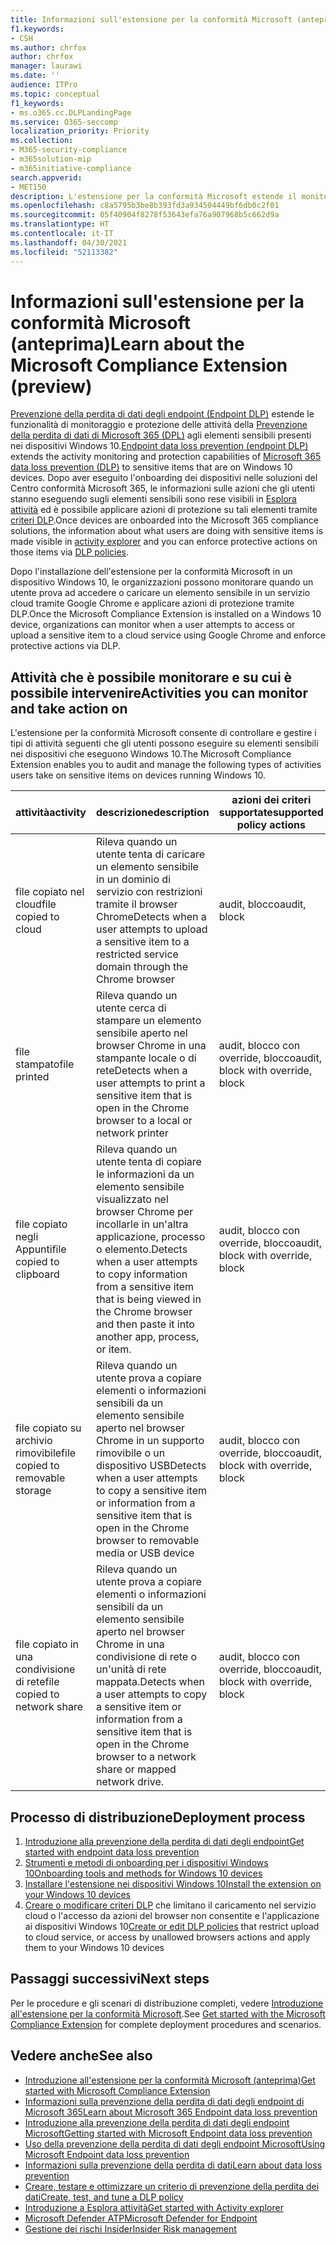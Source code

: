 ```yaml
---
title: Informazioni sull'estensione per la conformità Microsoft (anteprima)
f1.keywords:
- CSH
ms.author: chrfox
author: chrfox
manager: laurawi
ms.date: ''
audience: ITPro
ms.topic: conceptual
f1_keywords:
- ms.o365.cc.DLPLandingPage
ms.service: O365-seccomp
localization_priority: Priority
ms.collection:
- M365-security-compliance
- m365solution-mip
- m365initiative-compliance
search.appverid:
- MET150
description: L'estensione per la conformità Microsoft estende il monitoraggio e il controllo delle attività sui file e delle azioni di protezione nel browser Google Chrome
ms.openlocfilehash: c8a5795b3be8b393fd3a934504449bf6db0c2f01
ms.sourcegitcommit: 05f40904f8278f53643efa76a907968b5c662d9a
ms.translationtype: HT
ms.contentlocale: it-IT
ms.lasthandoff: 04/30/2021
ms.locfileid: "52113382"
---
```

# <a name="learn-about-the-microsoft-compliance-extension-preview"></a><span data-ttu-id="1940e-103">Informazioni sull'estensione per la conformità Microsoft (anteprima)</span><span class="sxs-lookup"><span data-stu-id="1940e-103">Learn about the Microsoft Compliance Extension (preview)</span></span>

<span data-ttu-id="1940e-104">[Prevenzione della perdita di dati degli endpoint (Endpoint DLP)](endpoint-dlp-learn-about.md) estende le funzionalità di monitoraggio e protezione delle attività della [Prevenzione della perdita di dati di Microsoft 365 (DPL)](dlp-learn-about-dlp.md) agli elementi sensibili presenti nei dispositivi Windows 10.</span><span class="sxs-lookup"><span data-stu-id="1940e-104">[Endpoint data loss prevention (endpoint DLP)](endpoint-dlp-learn-about.md) extends the activity monitoring and protection capabilities of [Microsoft 365 data loss prevention (DLP)](dlp-learn-about-dlp.md) to sensitive items that are on Windows 10 devices.</span></span> <span data-ttu-id="1940e-105">Dopo aver eseguito l'onboarding dei dispositivi nelle soluzioni del Centro conformità Microsoft 365, le informazioni sulle azioni che gli utenti stanno eseguendo sugli elementi sensibili sono rese visibili in [Esplora attività](data-classification-activity-explorer.md) ed è possibile applicare azioni di protezione su tali elementi tramite [criteri DLP](create-test-tune-dlp-policy.md).</span><span class="sxs-lookup"><span data-stu-id="1940e-105">Once devices are onboarded into the Microsoft 365 compliance solutions, the information about what users are doing with sensitive items is made visible in [activity explorer](data-classification-activity-explorer.md) and you can enforce protective actions on those items via [DLP policies](create-test-tune-dlp-policy.md).</span></span>

<span data-ttu-id="1940e-106">Dopo l'installazione dell'estensione per la conformità Microsoft in un dispositivo Windows 10, le organizzazioni possono monitorare quando un utente prova ad accedere o caricare un elemento sensibile in un servizio cloud tramite Google Chrome e applicare azioni di protezione tramite DLP.</span><span class="sxs-lookup"><span data-stu-id="1940e-106">Once the Microsoft Compliance Extension is installed on a Windows 10 device, organizations can monitor when a user attempts to access or upload a sensitive item to a cloud service using Google Chrome and enforce protective actions via DLP.</span></span>  

## <a name="activities-you-can-monitor-and-take-action-on"></a><span data-ttu-id="1940e-107">Attività che è possibile monitorare e su cui è possibile intervenire</span><span class="sxs-lookup"><span data-stu-id="1940e-107">Activities you can monitor and take action on</span></span>

<span data-ttu-id="1940e-108">L'estensione per la conformità Microsoft consente di controllare e gestire i tipi di attività seguenti che gli utenti possono eseguire su elementi sensibili nei dispositivi che eseguono Windows 10.</span><span class="sxs-lookup"><span data-stu-id="1940e-108">The Microsoft Compliance Extension enables you to audit and manage the following types of activities users take on sensitive items on devices running Windows 10.</span></span>

<span data-ttu-id="1940e-109">attività</span><span class="sxs-lookup"><span data-stu-id="1940e-109">activity</span></span> |<span data-ttu-id="1940e-110">descrizione</span><span class="sxs-lookup"><span data-stu-id="1940e-110">description</span></span>  | <span data-ttu-id="1940e-111">azioni dei criteri supportate</span><span class="sxs-lookup"><span data-stu-id="1940e-111">supported policy actions</span></span>|
|---------|---------|---------|
|<span data-ttu-id="1940e-112">file copiato nel cloud</span><span class="sxs-lookup"><span data-stu-id="1940e-112">file copied to cloud</span></span>  | <span data-ttu-id="1940e-113">Rileva quando un utente tenta di caricare un elemento sensibile in un dominio di servizio con restrizioni tramite il browser Chrome</span><span class="sxs-lookup"><span data-stu-id="1940e-113">Detects when a user attempts to upload a sensitive item to a restricted service domain through the Chrome browser</span></span> |<span data-ttu-id="1940e-114">audit, blocco</span><span class="sxs-lookup"><span data-stu-id="1940e-114">audit, block</span></span>|
|<span data-ttu-id="1940e-115">file stampato</span><span class="sxs-lookup"><span data-stu-id="1940e-115">file printed</span></span>  |<span data-ttu-id="1940e-116">Rileva quando un utente cerca di stampare un elemento sensibile aperto nel browser Chrome in una stampante locale o di rete</span><span class="sxs-lookup"><span data-stu-id="1940e-116">Detects when a user attempts to print a sensitive item that is open in the Chrome browser to a local or network printer</span></span> |<span data-ttu-id="1940e-117">audit, blocco con override, blocco</span><span class="sxs-lookup"><span data-stu-id="1940e-117">audit, block with override, block</span></span>|
|<span data-ttu-id="1940e-118">file copiato negli Appunti</span><span class="sxs-lookup"><span data-stu-id="1940e-118">file copied to clipboard</span></span> |<span data-ttu-id="1940e-119">Rileva quando un utente tenta di copiare le informazioni da un elemento sensibile visualizzato nel browser Chrome per incollarle in un'altra applicazione, processo o elemento.</span><span class="sxs-lookup"><span data-stu-id="1940e-119">Detects when a user attempts to copy information from a sensitive item that is being viewed in the Chrome browser and then paste it into another app, process, or item.</span></span> |<span data-ttu-id="1940e-120">audit, blocco con override, blocco</span><span class="sxs-lookup"><span data-stu-id="1940e-120">audit, block with override, block</span></span>|
|<span data-ttu-id="1940e-121">file copiato su archivio rimovibile</span><span class="sxs-lookup"><span data-stu-id="1940e-121">file copied to removable storage</span></span>    | <span data-ttu-id="1940e-122">Rileva quando un utente prova a copiare elementi o informazioni sensibili da un elemento sensibile aperto nel browser Chrome in un supporto rimovibile o un dispositivo USB</span><span class="sxs-lookup"><span data-stu-id="1940e-122">Detects when a user attempts to copy a sensitive item or information from a sensitive item that is open in the Chrome browser to removable media or USB device</span></span> |<span data-ttu-id="1940e-123">audit, blocco con override, blocco</span><span class="sxs-lookup"><span data-stu-id="1940e-123">audit, block with override, block</span></span>|
|<span data-ttu-id="1940e-124">file copiato in una condivisione di rete</span><span class="sxs-lookup"><span data-stu-id="1940e-124">file copied to network share</span></span>  |<span data-ttu-id="1940e-125">Rileva quando un utente prova a copiare elementi o informazioni sensibili da un elemento sensibile aperto nel browser Chrome in una condivisione di rete o un'unità di rete mappata.</span><span class="sxs-lookup"><span data-stu-id="1940e-125">Detects when a user attempts to copy a sensitive item or information from a sensitive item that is open in the Chrome browser  to a network share or mapped network drive.</span></span>|<span data-ttu-id="1940e-126">audit, blocco con override, blocco</span><span class="sxs-lookup"><span data-stu-id="1940e-126">audit, block with override, block</span></span> |

## <a name="deployment-process"></a><span data-ttu-id="1940e-127">Processo di distribuzione</span><span class="sxs-lookup"><span data-stu-id="1940e-127">Deployment process</span></span>
1. [<span data-ttu-id="1940e-128">Introduzione alla prevenzione della perdita di dati degli endpoint</span><span class="sxs-lookup"><span data-stu-id="1940e-128">Get started with endpoint data loss prevention</span></span>](endpoint-dlp-getting-started.md)
2. [<span data-ttu-id="1940e-129">Strumenti e metodi di onboarding per i dispositivi Windows 10</span><span class="sxs-lookup"><span data-stu-id="1940e-129">Onboarding tools and methods for Windows 10 devices</span></span>](dlp-configure-endpoints.md)
3. [<span data-ttu-id="1940e-130">Installare l'estensione nei dispositivi Windows 10</span><span class="sxs-lookup"><span data-stu-id="1940e-130">Install the extension on your Windows 10 devices</span></span>](dlp-chrome-get-started.md)
4. <span data-ttu-id="1940e-131">[Creare o modificare criteri DLP](create-test-tune-dlp-policy.md) che limitano il caricamento nel servizio cloud o l'accesso da azioni del browser non consentite e l'applicazione ai dispositivi Windows 10</span><span class="sxs-lookup"><span data-stu-id="1940e-131">[Create or edit DLP policies](create-test-tune-dlp-policy.md) that restrict upload to cloud service, or access by unallowed browsers actions and apply them to your Windows 10 devices</span></span>

## <a name="next-steps"></a><span data-ttu-id="1940e-132">Passaggi successivi</span><span class="sxs-lookup"><span data-stu-id="1940e-132">Next steps</span></span>

<span data-ttu-id="1940e-133">Per le procedure e gli scenari di distribuzione completi, vedere [Introduzione all'estensione per la conformità Microsoft](dlp-chrome-get-started.md).</span><span class="sxs-lookup"><span data-stu-id="1940e-133">See [Get started with the Microsoft Compliance Extension](dlp-chrome-get-started.md) for complete deployment procedures and scenarios.</span></span>

## <a name="see-also"></a><span data-ttu-id="1940e-134">Vedere anche</span><span class="sxs-lookup"><span data-stu-id="1940e-134">See also</span></span>

- [<span data-ttu-id="1940e-135">Introduzione all'estensione per la conformità Microsoft (anteprima)</span><span class="sxs-lookup"><span data-stu-id="1940e-135">Get started with Microsoft Compliance Extension</span></span>](dlp-chrome-get-started.md)
- [<span data-ttu-id="1940e-136">Informazioni sulla prevenzione della perdita di dati degli endpoint di Microsoft 365</span><span class="sxs-lookup"><span data-stu-id="1940e-136">Learn about Microsoft 365 Endpoint data loss prevention</span></span>](endpoint-dlp-learn-about.md)
- [<span data-ttu-id="1940e-137">Introduzione alla prevenzione della perdita di dati degli endpoint Microsoft</span><span class="sxs-lookup"><span data-stu-id="1940e-137">Getting started with Microsoft Endpoint data loss prevention</span></span>](endpoint-dlp-getting-started.md)
- [<span data-ttu-id="1940e-138">Uso della prevenzione della perdita di dati degli endpoint Microsoft</span><span class="sxs-lookup"><span data-stu-id="1940e-138">Using Microsoft Endpoint data loss prevention</span></span>](endpoint-dlp-using.md)
- [<span data-ttu-id="1940e-139">Informazioni sulla prevenzione della perdita di dati</span><span class="sxs-lookup"><span data-stu-id="1940e-139">Learn about data loss prevention</span></span>](dlp-learn-about-dlp.md)
- [<span data-ttu-id="1940e-140">Creare, testare e ottimizzare un criterio di prevenzione della perdita dei dati</span><span class="sxs-lookup"><span data-stu-id="1940e-140">Create, test, and tune a DLP policy</span></span>](create-test-tune-dlp-policy.md)
- [<span data-ttu-id="1940e-141">Introduzione a Esplora attività</span><span class="sxs-lookup"><span data-stu-id="1940e-141">Get started with Activity explorer</span></span>](data-classification-activity-explorer.md)
- [<span data-ttu-id="1940e-142">Microsoft Defender ATP</span><span class="sxs-lookup"><span data-stu-id="1940e-142">Microsoft Defender for Endpoint</span></span>](https://docs.microsoft.com/windows/security/threat-protection/)
- [<span data-ttu-id="1940e-143">Gestione dei rischi Insider</span><span class="sxs-lookup"><span data-stu-id="1940e-143">Insider Risk management</span></span>](insider-risk-management.md)
